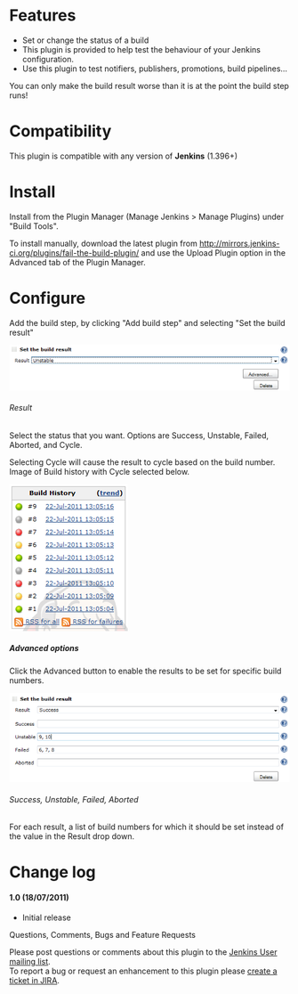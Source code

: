 # Features

-   Set or change the status of a build  
-   This plugin is provided to help test the behaviour of your Jenkins configuration.  
-   Use this plugin to test notifiers, publishers, promotions, build pipelines...

You can only make the build result worse than it is at the point the build step runs!

# Compatibility

This plugin is compatible with any version of **Jenkins** (1.396+)

# Install

Install from the Plugin Manager (Manage Jenkins \> Manage Plugins) under
"Build Tools".

To install manually, download the latest plugin from
<http://mirrors.jenkins-ci.org/plugins/fail-the-build-plugin/> and use
the Upload Plugin option in the Advanced tab of the Plugin Manager.

# Configure

Add the build step, by clicking "Add build step" and selecting "Set the
build result"

![](Docs/images/Configure.png)

###### Result

Select the status that you want. Options are Success, Unstable, Failed,
Aborted, and Cycle.

Selecting Cycle will cause the result to cycle based on the build
number. Image of Build history with Cycle selected below.

![](Docs/images/BuildHistory.png)

##### Advanced options

Click the Advanced button to enable the results to be set for specific
build numbers.

![](Docs/images/AdvancedOptions.png)

###### Success, Unstable, Failed, Aborted

For each result, a list of build numbers for which it should be set
instead of the value in the Result drop down.

# Change log

#### 1.0 (18/07/2011)

-   Initial release

Questions, Comments, Bugs and Feature Requests

Please post questions or comments about this plugin to the [Jenkins User
mailing list](http://jenkins-ci.org/content/mailing-lists).  
To report a bug or request an enhancement to this plugin please [create
a ticket in
JIRA](http://issues.jenkins-ci.org/browse/JENKINS/component/15895).